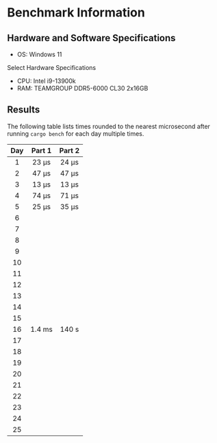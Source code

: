 # Benchmark Information

## Hardware and Software Specifications

- OS: Windows 11

Select Hardware Specifications

- CPU: Intel i9-13900k
- RAM: TEAMGROUP DDR5-6000 CL30 2x16GB

## Results
The following table lists times rounded to the nearest microsecond after running `cargo bench` for each day multiple times.

|  Day  | Part 1 | Part 2 |
| :---: | :----: | :----: |
|   1   | 23 µs  | 24 µs  |
|   2   | 47 µs  | 47 µs  |
|   3   | 13 µs  | 13 µs  |
|   4   | 74 µs  | 71 µs  |
|   5   | 25 µs  | 35 µs  |
|   6   |
|   7   |
|   8   |
|   9   |
|  10   |
|  11   |
|  12   |
|  13   |
|  14   |
|  15   |
|  16   | 1.4 ms | 140 s  |
|  17   |
|  18   |
|  19   |
|  20   |
|  21   |
|  22   |
|  23   |
|  24   |
|  25   |